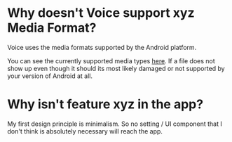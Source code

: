 # Why doesn't Voice support xyz Media Format?

Voice uses the media formats supported by the Android platform.

You can see the currently supported media types [here](https://developer.android.com/guide/appendix/media-formats.html#core). If a file does
not show up even though it should its most likely damaged or not supported by your version of Android at all.

# Why isn't feature xyz in the app?

My first design principle is minimalism. So no setting / UI component that I don't think is absolutely necessary will reach the app.
